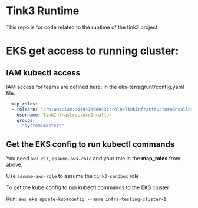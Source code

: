 # Tink3 Runtime

This repo is for code related to the runtime of the tink3 project

# EKS get access to running cluster:

## IAM kubectl access

IAM access for teams are defined here:
in the eks-terragrunt/config.yaml file:
```yaml
  map_roles:
  - rolearn: "arn:aws:iam::649414960431:role/TinkInfrastructureOncaller"
    username: TinkInfrastructureOncaller
    groups:
    - "system:masters"
```
## Get the EKS config to run kubectl commands

You need `aws cli`, `assume-aws-role` and your role in the **map_roles** from above.

Use `assume-aws-role` to assume the `tink3-sandbox` role

To get the kube config to run kubectl commands to the EKS cluster

Run: `aws eks update-kubeconfig --name infra-testing-cluster-1`
